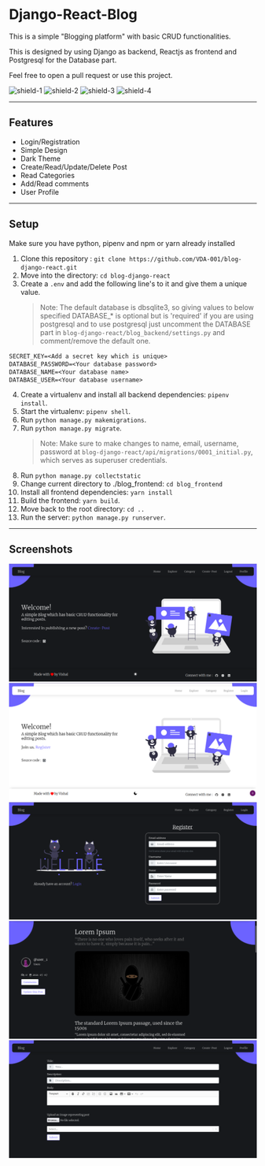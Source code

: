 # Django-React-Blog

This is a simple "Blogging platform" with basic CRUD functionalities.

This is designed by using Django as backend, Reactjs as frontend and Postgresql for the Database part.

Feel free to open a pull request or use this project.

![shield-1](https://img.shields.io/github/license/VDA-001/blog-django-react?style=for-the-badge)
![shield-2](https://img.shields.io/github/languages/count/VDA-001/blog-django-react?style=for-the-badge)
![shield-3](https://img.shields.io/github/languages/top/VDA-001/blog-django-react?style=for-the-badge)
![shield-4](https://img.shields.io/tokei/lines/github/VDA-001/blog-django-react?style=for-the-badge)

---

## Features

- Login/Registration
- Simple Design
- Dark Theme
- Create/Read/Update/Delete Post
- Read Categories
- Add/Read comments
- User Profile

---

## Setup

Make sure you have python, pipenv and npm or yarn already installed

1. Clone this repository : `git clone https://github.com/VDA-001/blog-django-react.git`
2. Move into the directory: `cd blog-django-react`
3. Create a `.env` and add the following line's to it and give them a unique value.
   > Note: The default database is dbsqlite3, so giving values to below specified DATABASE\_\* is optional but is 'required' if you are using postgresql and to use postgresql just uncomment the DATABASE part in `blog-django-react/blog_backend/settings.py` and comment/remove the default one.

```
SECRET_KEY=<Add a secret key which is unique>
DATABASE_PASSWORD=<Your database password>
DATABASE_NAME=<Your database name>
DATABASE_USER=<Your database username>
```

4. Create a virtualenv and install all backend dependencies: `pipenv install`.
5. Start the virtualenv: `pipenv shell`.
6. Run `python manage.py makemigrations`.
7. Run `python manage.py migrate`.
   > Note: Make sure to make changes to name, email, username, password at `blog-django-react/api/migrations/0001_initial.py`, which serves as superuser credentials.
8. Run `python manage.py collectstatic`
9. Change current directory to ./blog_frontend: `cd blog_frontend`
10. Install all frontend dependencies: `yarn install`
11. Build the frontend: `yarn build`.
12. Move back to the root directory: `cd ..`
13. Run the server: `python manage.py runserver`.

---

## Screenshots

![screenshot1](./media/images/Screenshot-1.png)
![screenshot2](./media/images/Screenshot-2.png)
![screenshot3](./media/images/Screenshot-3.png)
![screenshot4](./media/images/Screenshot-4.png)
![screenshot5](./media/images/Screenshot-5.png)
